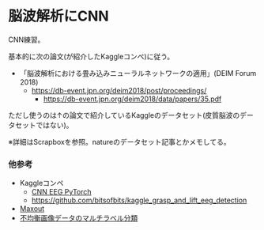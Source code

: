 # 脳波解析にCNN
CNN練習。

基本的に次の論文(が紹介したKaggleコンペ)に従う。
+ 「脳波解析における畳み込みニューラルネットワークの適用」(DEIM Forum 2018)
    + https://db-event.jpn.org/deim2018/post/proceedings/
        + https://db-event.jpn.org/deim2018/data/papers/35.pdf

ただし使うのは↑の論文で紹介しているKaggleのデータセット(皮質脳波のデータセットではない)。

※詳細はScrapboxを参照。natureのデータセット記事とかメモしてる。

### 他参考
+ Kaggleコンペ
    + [CNN EEG PyTorch](https://www.kaggle.com/code/banggiangle/cnn-eeg-pytorch)
    + https://github.com/bitsofbits/kaggle_grasp_and_lift_eeg_detection
+ [Maxout](https://qiita.com/ozora/items/c7d1f2e0b113f11d419d)
+ [不均衡画像データのマルチラベル分類](https://qiita.com/persimmon-persimmon/items/b5ba97c92b54e2f6f469)